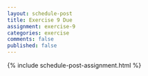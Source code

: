 ```yaml
---
layout: schedule-post
title: Exercise 9 Due
assignment: exercise-9
categories: exercise
comments: false
published: false
---
```

{% include schedule-post-assignment.html %}